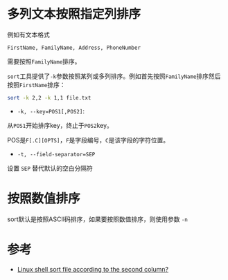 # 多列文本按照指定列排序

例如有文本格式

```
FirstName, FamilyName, Address, PhoneNumber
```

需要按照`FamilyName`排序。

`sort`工具提供了`-k`参数按照某列或多列排序。例如首先按照`FamilyName`排序然后按照`FirstName`排序：

```bash
sort -k 2,2 -k 1,1 file.txt
```

* `-k, --key=POS1[,POS2]`:

从`POS1`开始排序key，终止于`POS2`key。

POS是`F[.C][OPTS]`，`F`是字段编号，`C`是该字段的字符位置。

* `-t, --field-separator=SEP`

设置 `SEP` 替代默认的空白分隔符

# 按照数值排序

sort默认是按照ASCII码排序，如果要按照数值排序，则使用参数 `-n`

# 参考

* [Linux shell sort file according to the second column?](https://stackoverflow.com/questions/4262650/linux-shell-sort-file-according-to-the-second-column)
